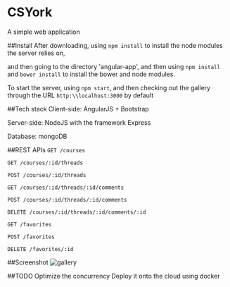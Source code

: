 # CSYork
A simple web application 

##Install
After downloading, using `npm install` to install the node modules the server relies on, 

and then going to the directory 'angular-app', and then using `npm install` and `bower install` to install the bower and node modules.

To start the server, using `npm start`, and then checking out the gallery through the URL `http:\\localhost:3000` by default 

##Tech stack
Client-side: AngularJS + Bootstrap

Server-side: NodeJS with the framework Express

Database: mongoDB

##REST APIs
`GET /courses`

`GET /courses/:id/threads`

`POST /courses/:id/threads`

`GET /courses/:id/threads/:id/comments`

`POST /courses/:id/threads/:id/comments`

`DELETE /courses/:id/threads/:id/comments/:id`

`GET /favorites`

`POST /favorites`

 `DELETE /favorites/:id`

##Screenshot
![gallery](https://www.dropbox.com/s/h6ungt0o7oe6yvy/hackfest.png?raw=1)

##TODO
Optimize the concurrency
Deploy it onto the cloud using docker
